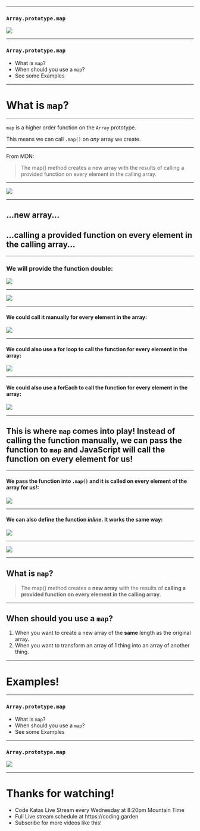 <!-- .slide: data-background="./images/coding_garden.png"  -->

---

### `Array.prototype.map`

![](https://i.imgur.com/a0iiDMv.png)

---

### `Array.prototype.map`

* What is `map`?
* When should you use a `map`?
* See some Examples

---

# What is `map`?

---

`map` is a higher order function on the `Array` prototype.

This means we can call `.map()` on _any_ array we create.

---

From MDN:

>The map() method creates a new array with the results of calling a provided function on every element in the calling array.

---

![](./images/01.png)

---

## ...**new array**...
## ...**calling a provided function on every element in the calling array**...

---

### We will provide the function double:

![](./images/02.png)

---

![](./images/double_diagram.png)

---

#### We could call it manually for every element in the array:

![](./images/03.png)

---

#### We could also use a for loop to call the function for every element in the array:

![](./images/04.png)

---

#### We could also use a forEach to call the function for every element in the array:

![](./images/05.png)

---

## This is where `map` comes into play! Instead of calling the function manually, we can pass the function to `map` and JavaScript will call the function on every element for us!

---

#### We pass the function into `.map()` and it is called on every element of the array for us!:

![](./images/06.png)

---

#### We can also define the function _inline_. It works the same way:

![](./images/07.png)

---

![](./images/double_diagram.png)

---

## What is `map`?

>The map() method creates a **new array** with the results of **calling a provided function on every element in the calling array**.

---

## When should you use a `map`?

1. When you want to create a new array of the **same** length as the original array.
2. When you want to transform an array of 1 thing into an array of another thing.

---

# Examples!

---

### `Array.prototype.map`

* What is `map`?
* When should you use a `map`?
* See some Examples

---

### `Array.prototype.map`

![](https://i.imgur.com/a0iiDMv.png)

---

<!-- .slide: data-background="./images/coding_garden.png"  -->

<div class="dark-bg">
  <h1>Thanks for watching!</h1>
  <ul>
    <li>Code Katas Live Stream every Wednesday at 8:20pm Mountain Time</li>
    <li>Full Live stream schedule at https://coding.garden</li>
    <li>Subscribe for more videos like this!</li>
  </ul>
</div>

<!-- .slide: data-background="./images/coding_garden.png"  -->